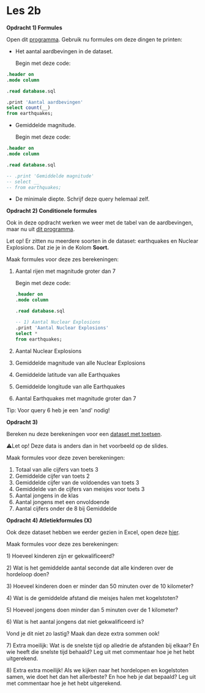 # Les 2b

**Opdracht 1) Formules**

Open dit [programma](https://replit.com/@mevrHermans/Pidk-K3-M2-L2b-1). Gebruik nu formules om deze dingen te printen:

*   Het aantal aardbevingen in de dataset.&#x20;

    Begin met deze code:

```sql
.header on
.mode column

.read database.sql

.print 'Aantal aardbevingen'
select count(__)
from earthquakes;
```

*   Gemiddelde magnitude.&#x20;

    Begin met deze code:

```sql
.header on
.mode column

.read database.sql

-- .print 'Gemiddelde magnitude'
-- select __
-- from earthquakes;
```

* De minimale diepte. Schrijf deze query helemaal zelf.

**Opdracht 2) Conditionele formules**

Ook in deze opdracht werken we weer met de tabel van de aardbevingen, maar nu uit [dit programma](https://replit.com/@mevrHermans/Pidk-K3-M2-L2b-2).

Let op! Er zitten nu meerdere soorten in de dataset: earthquakes en Nuclear Explosions. Dat zie je in de Kolom **Soort.**

Maak formules voor deze zes berekeningen:

1.  Aantal rijen met magnitude groter dan 7&#x20;

    Begin met deze code:

    ```sql
    .header on
    .mode column

    .read database.sql

    -- 1) Aantal Nuclear Explosions
    .print 'Aantal Nuclear Explosions'
    select *
    from earthquakes;
    ```


2. Aantal Nuclear Explosions
3. Gemiddelde magnitude van alle Nuclear Explosions
4. Gemiddelde latitude van alle Earthquakes
5. Gemiddelde longitude van alle Earthquakes
6. Aantal Earthquakes met magnitude groter dan 7

Tip: Voor query 6 heb je een 'and' nodig!



**Opdracht 3)**&#x20;

Bereken nu deze berekeningen voor een [dataset met toetsen](https://replit.com/@mevrHermans/Pidk-K3-M2-L2b-3).&#x20;

:warning:Let op! Deze data is anders dan in het voorbeeld op de slides.

Maak formules voor deze zeven berekeningen:

1. Totaal van alle cijfers van toets 3
2. Gemiddelde cijfer van toets 2
3. Gemiddelde cijfer van de voldoendes van toets 3
4. Gemiddelde van de cijfers van meisjes voor toets 3
5. Aantal jongens in de klas
6. Aantal jongens met een onvoldoende
7. Aantal cijfers onder de 8 bij Gemiddelde

**Opdracht 4) Atletiekformules (X)**

Ook deze dataset hebben we eerder gezien in Excel, open deze [hier](https://replit.com/@mevrHermans/Pidk-K3-M2-L2b-4).

Maak formules voor deze zes berekeningen:

1\) Hoeveel kinderen zijn er gekwalificeerd?

2\) Wat is het gemiddelde aantal seconde dat alle kinderen over de hordeloop doen?

3\) Hoeveel kinderen doen er minder dan 50 minuten over de 10 kilometer?

4\) Wat is de gemiddelde afstand die meisjes halen met kogelstoten?

5\) Hoeveel jongens doen minder dan 5 minuten over de 1 kilometer?

6\) Wat is het aantal jongens dat niet gekwalificeerd is?

Vond je dit niet zo lastig? Maak dan deze extra sommen ook!

7\) Extra moeilijk: Wat is de snelste tijd op alledrie de afstanden bij elkaar? En wie heeft die snelste tijd behaald? Leg uit met commentaar hoe je het hebt uitgerekend.

8\) Extra extra moeilijk! Als we kijken naar het hordelopen en kogelstoten samen, wie doet het dan het allerbeste? En hoe heb je dat bepaald? Leg uit met commentaar hoe je het hebt uitgerekend.





